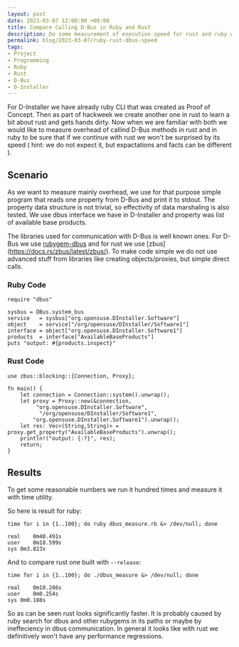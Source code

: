 ```yaml
---
layout: post
date: 2023-03-07 12:00:00 +00:00
title: Compare Calling D-Bus in Ruby and Rust
description: Do some measurement of execution speed for rust and ruby when communicate with D-Bus
permalink: blog/2023-03-07/ruby-rust-dbus-speed
tags:
- Project
- Programming
- Ruby
- Rust
- D-Bus
- D-Installer
---
```


For D-Installer we have already ruby CLI that was created as Proof of Concept. Then as part
of hackweek we create another one in rust to learn a bit about rust and gets hands dirty.
Now when we are familiar with both we would like to measure overhead of callind D-Bus methods
in rust and in ruby to be sure that if we continue with rust we won't be surprised by its
speed ( hint: we do not expect it, but expactations and facts can be different ).

## Scenario

As we want to measure mainly overhead, we use for that purpose simple program that reads one
property from D-Bus and print it to stdout. The property data structure is not trivial, so
effectivity of data marshaling is also tested. We use dbus interface we have in D-Installer
and property was list of available base products.

The libraries used for communication with D-Bus is well known ones. For D-Bus we use 
[rubygem-dbus](https://github.com/mvidner/ruby-dbus) and for rust we use [zbus]
(https://docs.rs/zbus/latest/zbus/). To make code simple we do not use advanced stuff from
libraries like creating objects/proxies, but simple direct calls.

### Ruby Code

```
require "dbus"

sysbus = DBus.system_bus
service   = sysbus["org.opensuse.DInstaller.Software"]
object    = service["/org/opensuse/DInstaller/Software1"]
interface = object["org.opensuse.DInstaller.Software1"]
products  = interface["AvailableBaseProducts"]
puts "output: #{products.inspect}"
```

### Rust Code

```
use zbus::blocking::{Connection, Proxy};

fn main() {
    let connection = Connection::system().unwrap();
    let proxy = Proxy::new(&connection,
         "org.opensuse.DInstaller.Software",
          "/org/opensuse/DInstaller/Software1",
        "org.opensuse.DInstaller.Software1").unwrap();
    let res: Vec<(String,String)> = proxy.get_property("AvailableBaseProducts").unwrap();
    println!("output: {:?}", res);
    return;
}
```

## Results

To get some reasonable numbers we run it hundred times and measure it with time utility.

So here is result for ruby:

```
time for i in {1..100}; do ruby dbus_measure.rb &> /dev/null; done

real	0m40.491s
user	0m18.599s
sys	0m3.823s
```

And to compare rust one built with `--release`:

```
time for i in {1..100}; do ./dbus_measure &> /dev/null; done

real	0m10.286s
user	0m0.254s
sys	0m0.188s
```

So as can be seen rust looks significantly faster. It is probably caused by ruby search for dbus
and other rubygems in its paths or maybe by ineffeciency in dbus communication. In general it
looks like with rust we definitively won't have any performance regressions.
